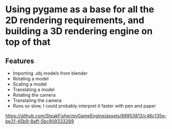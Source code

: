 # Using pygame as a base for all the 2D rendering requirements, and building a 3D rendering engine on top of that

## Features
- Importing .obj models from blender
- Rotating a model 
- Scaling a model
- Translating a model
- Rotating the camera 
- Translating the camera
- Runs so slow, I could probably interpret it faster with pen and paper


https://github.com/SteakFisher/pyGameEngine/assets/88953813/c46c135e-be31-45b9-8aff-5bc909333289

